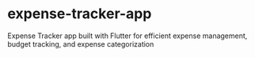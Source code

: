 # expense-tracker-app
Expense Tracker app built with Flutter for efficient expense management, budget tracking, and expense categorization
